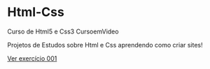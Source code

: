 # Html-Css
 Curso de Html5 e Css3 CursoemVideo

 Projetos de Estudos sobre Html e Css aprendendo como criar sites!

 <a href= 'https://thiagodavila.github.io/Html-Css/Exercicios/Ex%20001/index.html'> Ver exercício 001 </a>
